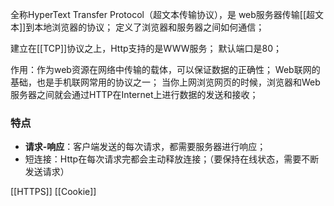 全称HyperText Transfer Protocol（超文本传输协议），是 web服务器传输[[超文本]]到本地浏览器的协议；
定义了浏览器和服务器之间如何通信；

建立在[[TCP]]协议之上，Http支持的是WWW服务；
默认端口是80；

作用：作为web资源在网络中传输的载体，可以保证数据的正确性；
Web联网的基础，也是手机联网常用的协议之一；
当你上网浏览网页的时候，浏览器和Web服务器之间就会通过HTTP在Internet上进行数据的发送和接收；
### 特点
- **请求-响应**：客户端发送的每次请求，都需要服务器进行响应；
- 短连接：Http在每次请求完都会主动释放连接；（要保持在线状态，需要不断发送请求）

[[HTTPS]]
[[Cookie]]



